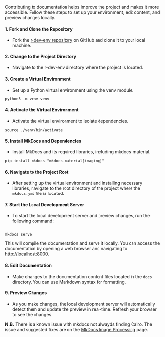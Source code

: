 

Contributing to documentation helps improve the project 
and makes it more accessible. Follow these steps to set 
up your environment, edit content, and preview changes 
locally.


#### 1. Fork and Clone the Repository
-   Fork the [r-dev-env repository](https://github.com/r-devel/r-dev-env) on GitHub and clone 
    it to your local machine.
 

#### 2. Change to the Project Directory
-   Navigate to the r-dev-env directory where the project is located.

#### 3. Create a Virtual Environment
-   Set up a Python virtual environment using the venv module.
```
python3 -m venv venv
```

#### 4. Activate the Virtual Environment
-   Activate the virtual environment to isolate dependencies.
```
source ./venv/bin/activate
```

#### 5. Install MkDocs and Dependencies
-   Install MkDocs and its required libraries, including mkdocs-material.
```
pip install mkdocs "mkdocs-material[imaging]"
```

#### 6. Navigate to the Project Root
-   After setting up the virtual environment and installing necessary 
    libraries, navigate to the root directory of the project where the 
    `mkdocs.yml` file is located.

#### 7. Start the Local Development Server
-   To start the local development server and preview changes, run the 
    following command:
```

mkdocs serve
```
This will compile the documentation and serve it locally. You can access the
documentation by opening a web browser and navigating to
<http://localhost:8000>.

#### 8. Edit Documentation
-    Make changes to the documentation content files located in the
     `docs` directory. You can use Markdown syntax for formatting.

#### 9. Preview Changes
-    As you make changes, the local development server will automatically
     detect them and update the preview in real-time. Refresh your browser
     to see the changes.


**N.B.** There is a known issue with mkdocs not alwayds finding Cairo. The issue
and suggested fixes are on the [MkDocs Image
Processing](https://squidfunk.github.io/mkdocs-material/plugins/requirements/image-processing/)
page.
